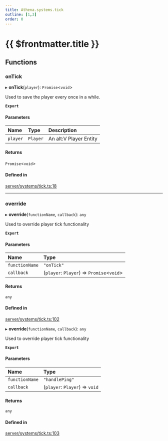 ```yaml
---
title: Athena.systems.tick
outline: [1,3]
order: 0
---
```


# {{ $frontmatter.title }}


## Functions

### onTick

▸ **onTick**(`player`): `Promise`<`void`\>

Used to save the player every once in a while.

**`Export`**

#### Parameters

| Name | Type | Description |
| :------ | :------ | :------ |
| `player` | `Player` | An alt:V Player Entity |

#### Returns

`Promise`<`void`\>

#### Defined in

[server/systems/tick.ts:18](https://github.com/Stuyk/altv-athena/blob/627294b/src/core/server/systems/tick.ts#L18)

___

### override

▸ **override**(`functionName`, `callback`): `any`

Used to override player tick functionality

**`Export`**

#### Parameters

| Name | Type |
| :------ | :------ |
| `functionName` | ``"onTick"`` |
| `callback` | (`player`: `Player`) => `Promise`<`void`\> |

#### Returns

`any`

#### Defined in

[server/systems/tick.ts:102](https://github.com/Stuyk/altv-athena/blob/627294b/src/core/server/systems/tick.ts#L102)

▸ **override**(`functionName`, `callback`): `any`

Used to override player tick functionality

**`Export`**

#### Parameters

| Name | Type |
| :------ | :------ |
| `functionName` | ``"handlePing"`` |
| `callback` | (`player`: `Player`) => `void` |

#### Returns

`any`

#### Defined in

[server/systems/tick.ts:103](https://github.com/Stuyk/altv-athena/blob/627294b/src/core/server/systems/tick.ts#L103)
